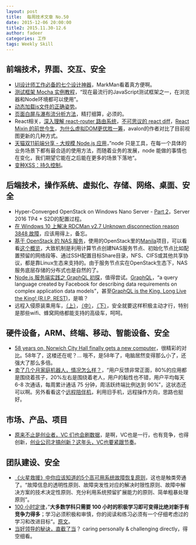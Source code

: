 ```yaml
---
layout: post
title:  每周技术文章 No.50
date: 2015-12-06 20:00:00
title2: 2015.11.30-12.6
author: fadeer
categories: 工作
tags: Weekly Skill
---
```


前端技术，界面、交互、安全
----
* [UI设计师工作必备的七个设计神器](http://www.woshipm.com/ucd/244996.html)，MarkMan看着真方便啊。
* [测试框架 Mocha 实例教程](http://www.ruanyifeng.com/blog/2015/12/a-mocha-tutorial-of-examples.html)，“现在最流行的JavaScript测试框架之一，在浏览器和Node环境都可以使用”。
* [动态加载js文件的正确姿势](https://github.com/someus/how-to-load-dynamic-script)。
* [页面白屏与瀑布流分析方法](http://taobaofed.org/blog/2015/12/02/waterfall-analyze/)，精打细算，必须的。
* React相关，[深入理解 react-router 路由系统](http://segmentfault.com/a/1190000004075348)，[不可思议的 react diff](http://segmentfault.com/a/1190000004003055)，[React Mixin 的前世今生](http://segmentfault.com/a/1190000004034031)，[为什么虚拟DOM更优胜一筹](http://www.cnblogs.com/rubylouvre/p/5012458.html)，avalon的作者对比了目前视图更新的几种方式。
* [天猫双11前端分享 - 大规模 Node.js 应用](https://github.com/tmallfe/tmallfe.github.io/issues/28)，”node 只是工具，在每一个具体的业务场景下都有最合适的使用方法，而随着业务的发展，node 能做的事情也在变化，我们期望它能在之后能在更多的场景下落地“。
* [变种XSS：持久控制](http://drops.wooyun.org/web/10798)。

后端技术，操作系统、虚拟化、存储、网络、桌面、安全
----
* Hyper-Converged OpenStack on Windows Nano Server - [Part 2](https://cloudbase.it/hyper-c-part-2/)，Server 2016 TP4 + S2D的配置过程。
* [在 Windows 10 上解决 RDCMan v2.7 Unknown disconnection reason 3848 故障](http://goxia.maytide.net/read.php/1777.htm)，应该用得上，备忘。
* [基于 OpenStack 的 NAS 服务](https://www.ustack.com/blog/openstack-nas/)，使用的OpenStack里的[Manila](https://wiki.openstack.org/wiki/Manila/Incubation_Application)项目，可以看看[这个概览](http://community.netapp.com/fukiw75442/attachments/fukiw75442/virtualization-and-cloud-articles-and-resources/698/1/Manila%20Overview.pdf)，大致机制是利用计算节点创建NAS服务节点、初始化节点比如配置预留的网络段等、通过SSH配置目标Share目录，NFS、CIFS或其他共享协议，都是靠Linux生态来支持的。由于服务节点实在OpenStack生态下，NAS服务底层存储的分布式也是自然的了。
* [Node.js 服务端实践之 GraphQL 初探](http://taobaofed.org/blog/2015/11/26/graphql-basics-server-implementation/)，值得尝试。[GraphQL](https://github.com/facebook/graphql)，“a query language created by Facebook for describing data requirements on complex application data models”，甚至[GraphQL is the King. Long Live the King! (R.I.P. REST)](https://medium.com/@scbarrus/graphql-is-the-king-long-live-the-king-r-i-p-rest-cf04ce38f6c#.ebssg76cc)，是嘛？
* 远程入侵原装乘用车，[（上）](http://drops.wooyun.org/papers/9974)，[（中）](http://drops.wooyun.org/papers/9975)，[（下）](http://drops.wooyun.org/papers/9976)，安全就要这样积极主动才行，特别是那些wifi、蜂窝网络都能支持的高级车，呵呵。

硬件设备，ARM、终端、移动、智能设备、安全
----
<!--preview-end-->
* [58 years on, Norwich City Hall finally gets a new computer](https://twitter.com/CanaryWorf/status/669814382210215937?nav=true)，很精彩的对比。58年了，这楼还在呢？... 哦不，是58年了，电脑居然变得那么小了，还强大了那么多倍。
* [卖了几个月家庭机器人，情况怎么样？](http://36kr.com/p/5040427.html)，“用户反馈非常正面，80%的应用都是围绕着孩子，20%左右是围绕着老人，用户的黏性也不错，用户平均每天 6-8 次通话，每周累计通话 75 分钟，周活跃终端比例达到 90%”，这状态还可以啊。另外看看这个[远程陪伴机](http://www.leiphone.com/news/201512/4PdNP2FK68M5BIuh.html)，利用旧手机，远程操作方向，思路也挺好。

市场、产品、项目
----
* [原来不止是创业者，VC 们也会刷数据](http://36kr.com/p/5040463.html)，是啊，VC也是一行，也有竞争，也得创新，[创业公司才搞创新？这年头，VC也要紧跟节奏](http://www.huxiu.com/article/132819/1.html)。

团队建设、安全
----
* [《火星救援》中你应该知道的5个高可用系统故障恢复原则](http://timyang.net/architecture/martian-failure-recovery-rules/)，这也是触类旁通了。“故障信息的透明性原则、故障突发性对应的解决时限性原则、故障中解决方案的技术决定性原则、充分利用系统预留扩展能力的原则、简单粗暴处理原则”。
* [100 小时定律](http://36kr.com/p/5040467.html)，”**大多数学科只需要 100 小时的积极学习即可变得比绝对新手有竞争力得多**；学习必须积极和审慎，你的阅读和练习必须有一个仔细考虑过的学习和改进目标“。[原文](http://codingvc.com/the-100-hour-rule/)。
* [当好领导的秘诀，直截了当](http://firstround.com/review/radical-candor-the-surprising-secret-to-being-a-good-boss/)？ caring personally & challenging directly，得空细看。



